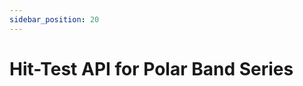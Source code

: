 ```yaml
---
sidebar_position: 20
---
```


# Hit-Test API for Polar Band Series

<LiveDocSnippet name="./Basic/demo" />